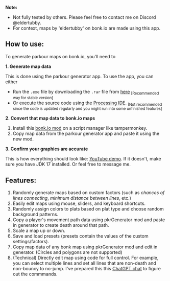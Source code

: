 **Note:** 
- Not fully tested by others. Please feel free to contact me on Discord @eldertubby.
- For context, maps by 'eldertubby' on bonk.io are made using this app.

## How to use:

To generate parkour maps on bonk.io, you'll need to

**1. Generate map data**

This is done using the parkour generator app. To use the app, you can either

- Run the ```.exe``` file by downloading the `.rar` file from [here](https://github.com/elder-tubby/bonkio-parkour-generator/releases/latest) <sub>[Recommended way for stable version]</sub> 
- Or execute the source code using the [Processing IDE](https://processing.org/download). <sub>[Not recommended since the code is updated regularly and you might run into some unfinished features]</sub>

**2. Convert that map data to bonk.io maps**

1. Install this [bonk.io mod](https://github.com/elder-tubby/parkour-gen-browser-script/blob/main/mini-script.js) on a script manager like tampermonkey.
2. Copy map data from the parkour generator app and paste it using the new mod.

**3. Confirm your graphics are accurate**

This is how everything should look like: [YouTube demo](https://www.youtube.com/watch?v=I0Nrr0XmPMA). If it doesn't, make sure you have JDK 17 installed. Or feel free to message me.

## Features:
1. Randomly generate maps based on custom factors (such as _chances of lines connecting_, _minimum distance between lines_, etc.)
2. Easily edit maps using mouse, sliders, and keyboard shortcuts.
3. Randomly assign colors to plats based on plat type and choose random background patterns.
4. Copy a player's movement path data using pkrGenerator mod and paste in generator to create death around that path.
5. Scale a map up or down.
6. Save and load presets (presets contain the values of the custom settings/factors).
7. Copy map data of any bonk map using pkrGenerator mod and edit in generator. (Circles and polygons are not supported)
8. (Technical) Directly edit map using code for full control. For example, you can select multiple lines and set all lines that are non-death and non-bouncy to no-jump. I've prepared this this [ChatGPT chat](https://chatgpt.com/share/67df6b9e-b360-8006-93af-5f8523a7d46c) to figure out the commmands.

